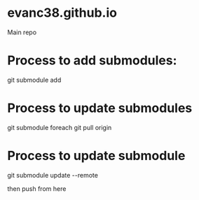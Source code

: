 # evanc38.github.io
Main repo

# Process to add submodules:
git submodule add <repo to add>

# Process to update submodules
git submodule foreach git pull origin

# Process to update submodule
git submodule update --remote


then push from here
